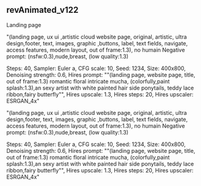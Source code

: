 ## revAnimated_v122

Landing page

"(landing page, ux ui ,artistic cloud website page, 
original, artistic, ultra design,footer, text, 
images, graphic ,buttons, label, text fields, 
navigate, access features, modern layout, 
out of frame:1.3), no humain
Negative prompt: (nsfw:0.3),nude,breast, (low quality:1.3)

Steps: 40, Sampler: Euler a, 
CFG scale: 10, Seed: 1234, 
Size: 400x800, 
Denoising strength: 0.6, 
Hires prompt: 
""(landing page, website page, title, out of frame:1.3)
romantic floral intricate mucha,
 (colorfully,paint splash:1.3),an sexy artist with
 white painted hair side ponytails, 
teddy lace ribbon,fairy butterfly"", 
Hires upscale: 1.3, Hires steps: 20, 
Hires upscaler: ESRGAN_4x"


"(landing page, ux ui ,artistic cloud website page, 
original, artistic, ultra design,footer, text, 
images, graphic ,buttons, label, text fields, 
navigate, access features, modern layout, 
out of frame:1.3), no humain
Negative prompt: (nsfw:0.3),nude,breast, (low quality:1.3)

Steps: 40, Sampler: Euler a, 
CFG scale: 10, Seed: 1234, 
Size: 400x800, 
Denoising strength: 0.6, 
Hires prompt: 
""(landing page, website page, title, out of frame:1.3)
romantic floral intricate mucha,
 (colorfully,paint splash:1.3),an sexy artist with
 white painted hair side ponytails, 
teddy lace ribbon,fairy butterfly"", 
Hires upscale: 1.3, Hires steps: 20, 
Hires upscaler: ESRGAN_4x"